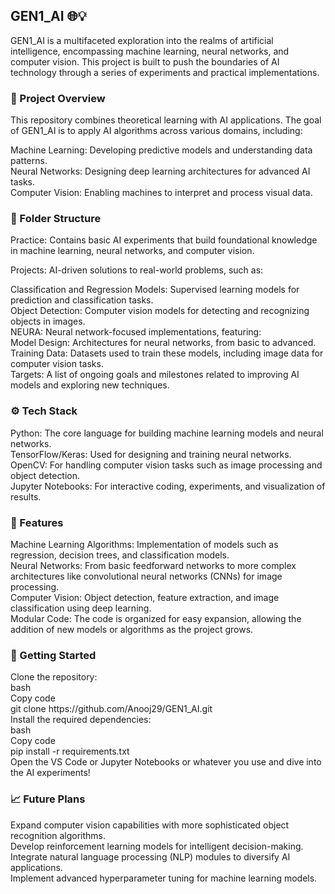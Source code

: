<h2>GEN1_AI 🌐💡</h2>
GEN1_AI is a multifaceted exploration into the realms of artificial intelligence, encompassing machine learning, neural networks, and computer vision. This project is built to push the boundaries of AI technology through a series of experiments and practical implementations. 

<h3>🚀 Project Overview </h3>
<p>This repository combines theoretical learning with AI applications. The goal of GEN1_AI is to apply AI algorithms across various domains, including:<br>

Machine Learning: Developing predictive models and understanding data patterns.<br>
Neural Networks: Designing deep learning architectures for advanced AI tasks.<br>
Computer Vision: Enabling machines to interpret and process visual data.</p> 

<h3>📂 Folder Structure</h3>
<p></p>Practice: Contains basic AI experiments that build foundational knowledge in machine learning, neural networks, and computer vision.<br>

Projects: AI-driven solutions to real-world problems, such as:<br>

Classification and Regression Models: Supervised learning models for prediction and classification tasks.<br>
Object Detection: Computer vision models for detecting and recognizing objects in images.<br>
NEURA: Neural network-focused implementations, featuring:<br>
Model Design: Architectures for neural networks, from basic to advanced.<br>
Training Data: Datasets used to train these models, including image data for computer vision tasks.<br>
Targets: A list of ongoing goals and milestones related to improving AI models and exploring new techniques.<br>

<h3>⚙️ Tech Stack</h3> 
Python: The core language for building machine learning models and neural networks.<br>
TensorFlow/Keras: Used for designing and training neural networks.<br>
OpenCV: For handling computer vision tasks such as image processing and object detection.<br>
Jupyter Notebooks: For interactive coding, experiments, and visualization of results.<br>
<h3>🌟 Features</h3>
Machine Learning Algorithms: Implementation of models such as regression, decision trees, and classification models.<br>
Neural Networks: From basic feedforward networks to more complex architectures like convolutional neural networks (CNNs) for image processing.<br>
Computer Vision: Object detection, feature extraction, and image classification using deep learning.<br>
Modular Code: The code is organized for easy expansion, allowing the addition of new models or algorithms as the project grows.<br>
<h3>🔧 Getting Started</h3>
Clone the repository:<br>
bash<br>
Copy code<br>
git clone https://github.com/Anooj29/GEN1_AI.git<br>
Install the required dependencies:<br>
bash<br>
Copy code<br>
pip install -r requirements.txt<br>
Open the VS Code or Jupyter Notebooks or whatever you use and dive into the AI experiments!<br>
<h3>📈 Future Plans</h3>
Expand computer vision capabilities with more sophisticated object recognition algorithms.<br>
Develop reinforcement learning models for intelligent decision-making.<br>
Integrate natural language processing (NLP) modules to diversify AI applications.<br>
Implement advanced hyperparameter tuning for machine learning models.<br>
